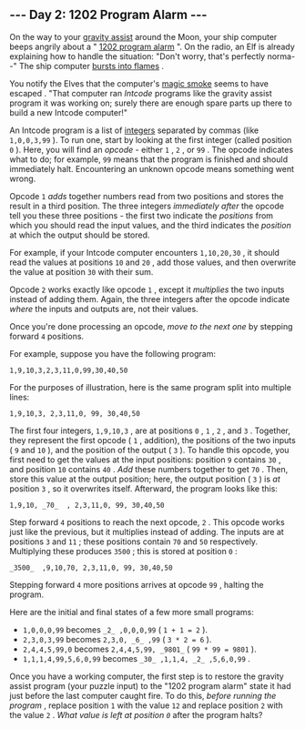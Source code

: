 \--- Day 2: 1202 Program Alarm ---
----------------------------------

On the way to your [gravity assist](https://en.wikipedia.org/wiki/Gravity_assist) around the Moon, your ship computer beeps angrily about a " [1202 program alarm](https://www.hq.nasa.gov/alsj/a11/a11.landing.html#1023832) ". On the radio, an Elf is already explaining how to handle the situation: "Don't worry, that's perfectly norma--" The ship computer [bursts into flames](https://en.wikipedia.org/wiki/Halt_and_Catch_Fire) .

You notify the Elves that the computer's [magic smoke](https://en.wikipedia.org/wiki/Magic_smoke) seems to have escaped . "That computer ran _Intcode_ programs like the gravity assist program it was working on; surely there are enough spare parts up there to build a new Intcode computer!"

An Intcode program is a list of [integers](https://en.wikipedia.org/wiki/Integer) separated by commas (like `1,0,0,3,99` ). To run one, start by looking at the first integer (called position `0` ). Here, you will find an _opcode_ \- either `1` , `2` , or `99` . The opcode indicates what to do; for example, `99` means that the program is finished and should immediately halt. Encountering an unknown opcode means something went wrong.

Opcode `1` _adds_ together numbers read from two positions and stores the result in a third position. The three integers _immediately after_ the opcode tell you these three positions - the first two indicate the _positions_ from which you should read the input values, and the third indicates the _position_ at which the output should be stored.

For example, if your Intcode computer encounters `1,10,20,30` , it should read the values at positions `10` and `20` , add those values, and then overwrite the value at position `30` with their sum.

Opcode `2` works exactly like opcode `1` , except it _multiplies_ the two inputs instead of adding them. Again, the three integers after the opcode indicate _where_ the inputs and outputs are, not their values.

Once you're done processing an opcode, _move to the next one_ by stepping forward `4` positions.

For example, suppose you have the following program:

  `1,9,10,3,2,3,11,0,99,30,40,50` 
 

For the purposes of illustration, here is the same program split into multiple lines:

  `1,9,10,3,
2,3,11,0,
99,
30,40,50` 
 

The first four integers, `1,9,10,3` , are at positions `0` , `1` , `2` , and `3` . Together, they represent the first opcode ( `1` , addition), the positions of the two inputs ( `9` and `10` ), and the position of the output ( `3` ). To handle this opcode, you first need to get the values at the input positions: position `9` contains `30` , and position `10` contains `40` . _Add_ these numbers together to get `70` . Then, store this value at the output position; here, the output position ( `3` ) is _at_ position `3` , so it overwrites itself. Afterward, the program looks like this:

  `1,9,10,
   _70_ 
   ,
2,3,11,0,
99,
30,40,50` 
 

Step forward `4` positions to reach the next opcode, `2` . This opcode works just like the previous, but it multiplies instead of adding. The inputs are at positions `3` and `11` ; these positions contain `70` and `50` respectively. Multiplying these produces `3500` ; this is stored at position `0` :

  `_3500_ 
   ,9,10,70,
2,3,11,0,
99,
30,40,50` 
 

Stepping forward `4` more positions arrives at opcode `99` , halting the program.

Here are the initial and final states of a few more small programs:

*   `1,0,0,0,99` becomes `_2_ ,0,0,0,99` ( `1 + 1 = 2` ).
*   `2,3,0,3,99` becomes `2,3,0, _6_ ,99` ( `3 * 2 = 6` ).
*   `2,4,4,5,99,0` becomes `2,4,4,5,99, _9801_` ( `99 * 99 = 9801` ).
*   `1,1,1,4,99,5,6,0,99` becomes `_30_ ,1,1,4, _2_ ,5,6,0,99` .

Once you have a working computer, the first step is to restore the gravity assist program (your puzzle input) to the "1202 program alarm" state it had just before the last computer caught fire. To do this, _before running the program_ , replace position `1` with the value `12` and replace position `2` with the value `2` . _What value is left at position `0`_ after the program halts?
